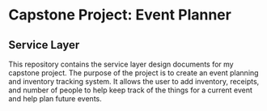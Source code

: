 # Capstone Project: Event Planner 
## Service Layer

This repository contains the service layer design documents for my capstone project.
The purpose of the project is to create an event planning and inventory tracking system. It allows the user to add inventory, receipts, and number of people to help keep track of the things for a current event and help plan future events. 
